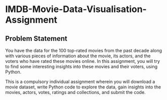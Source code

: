 # IMDB-Movie-Data-Visualisation-Assignment
## Problem Statement
You have the data for the 100 top-rated movies from the past decade along with various pieces of information about the movie, its actors, and the voters who have rated these movies online. In this assignment, you will try to find some interesting insights into these movies and their voters, using Python.

 

This is a compulsory individual assignment wherein you will download a movie dataset, write Python code to explore the data, gain insights into the movies, actors, votes, ratings and collections, and submit the code.
